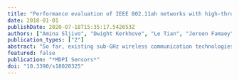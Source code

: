 ```yaml
---
title: "Performance evaluation of IEEE 802.11ah networks with high-throughput bidirectional traffic"
date: 2018-01-01
publishDate: 2020-07-18T15:35:17.542653Z
authors: ["Amina Sljivo", "Dwight Kerkhove", "Le Tian", "Jeroen Famaey", "Adrian Munteanu", "Ingrid Moerman", "Jeroen Hoebeke", "Eli De Poorter"]
publication_types: ["2"]
abstract: "So far, existing sub-GHz wireless communication technologies focused on low-bandwidth, long-range communication with large numbers of constrained devices. Although these characteristics are fine for many Internet of Things (IoT) applications, more demanding application requirements could not be met and legacy Internet technologies such as Transmission Control Protocol/Internet Protocol (TCP/IP) could not be used. This has changed with the advent of the new IEEE 802.11ah Wi-Fi standard, which is much more suitable for reliable bidirectional communication and high-throughput applications over a wide area (up to 1 km). The standard offers great possibilities for network performance optimization through a number of physical- and link-layer configurable features. However, given that the optimal configuration parameters depend on traffic patterns, the standard does not dictate how to determine them. Such a large number of configuration options can lead to sub-optimal or even incorrect configurations. Therefore, we investigated how two key mechanisms, Restricted Access Window (RAW) grouping and Traffic Indication Map (TIM) segmentation, influence scalability, throughput, latency and energy efficiency in the presence of bidirectional TCP/IP traffic. We considered both high-throughput video streaming traffic and large-scale reliable sensing traffic and investigated TCP behavior in both scenarios when the link layer introduces long delays. This article presents the relations between attainable throughput per station and attainable number of stations, as well as the influence of RAW, TIM and TCP parameters on both. We found that up to 20 continuously streaming IP-cameras can be reliably connected via IEEE 802.11ah with a maximum average data rate of 160 kbps, whereas 10 IP-cameras can achieve average data rates of up to 255 kbps over 200 m. Up to 6960 stations transmitting every 60 s can be connected over 1 km with no lost packets. The presented results enable the fine tuning of RAW and TIM parameters for throughput-demanding reliable applications (i.e., video streaming, firmware updates) on one hand, and very dense low-throughput reliable networks with bidirectional traffic on the other hand."
featured: false
publication: "*MDPI Sensors*"
doi: "10.3390/s18020325"
---
```


